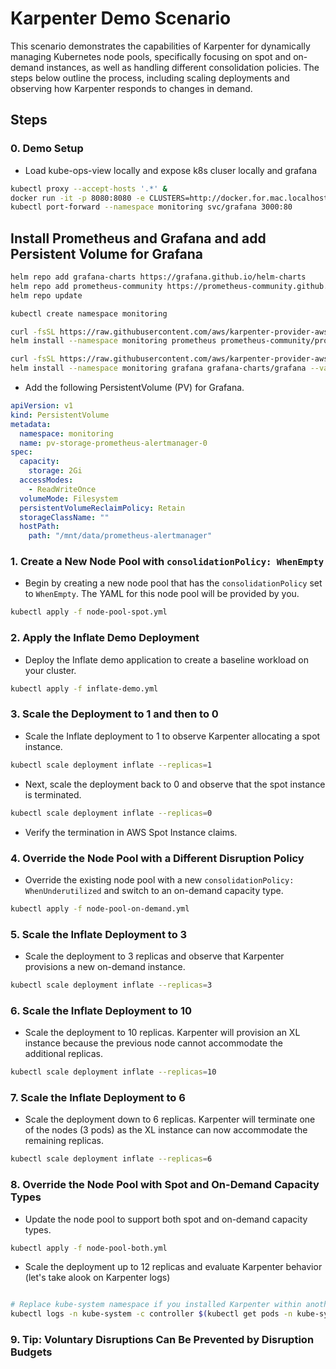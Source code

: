 
# Karpenter Demo Scenario

This scenario demonstrates the capabilities of Karpenter for dynamically managing Kubernetes node pools, specifically focusing on spot and on-demand instances, as well as handling different consolidation policies. The steps below outline the process, including scaling deployments and observing how Karpenter responds to changes in demand.

## Steps

### 0. Demo Setup

- Load kube-ops-view locally and expose k8s cluser locally and grafana

```bash
kubectl proxy --accept-hosts '.*' &
docker run -it -p 8080:8080 -e CLUSTERS=http://docker.for.mac.localhost:8001 hjacobs/kube-ops-view &
kubectl port-forward --namespace monitoring svc/grafana 3000:80
```

## Install Prometheus and Grafana and add Persistent Volume for Grafana

```bash
helm repo add grafana-charts https://grafana.github.io/helm-charts
helm repo add prometheus-community https://prometheus-community.github.io/helm-charts
helm repo update

kubectl create namespace monitoring

curl -fsSL https://raw.githubusercontent.com/aws/karpenter-provider-aws/v"${KARPENTER_VERSION}"/website/content/en/preview/getting-started/getting-started-with-karpenter/prometheus-values.yaml | envsubst | tee prometheus-values.yaml
helm install --namespace monitoring prometheus prometheus-community/prometheus --values prometheus-values.yaml

curl -fsSL https://raw.githubusercontent.com/aws/karpenter-provider-aws/v"${KARPENTER_VERSION}"/website/content/en/preview/getting-started/getting-started-with-karpenter/grafana-values.yaml | tee grafana-values.yaml
helm install --namespace monitoring grafana grafana-charts/grafana --values grafana-values.yaml
```

- Add the following PersistentVolume (PV) for Grafana.

```yaml
apiVersion: v1
kind: PersistentVolume
metadata:
  namespace: monitoring
  name: pv-storage-prometheus-alertmanager-0
spec:
  capacity:
    storage: 2Gi
  accessModes:
    - ReadWriteOnce
  volumeMode: Filesystem
  persistentVolumeReclaimPolicy: Retain
  storageClassName: ""
  hostPath:
    path: "/mnt/data/prometheus-alertmanager"
```


### 1. Create a New Node Pool with `consolidationPolicy: WhenEmpty`

- Begin by creating a new node pool that has the `consolidationPolicy` set to `WhenEmpty`. The YAML for this node pool will be provided by you.

```bash
kubectl apply -f node-pool-spot.yml
```


### 2. Apply the Inflate Demo Deployment

- Deploy the Inflate demo application to create a baseline workload on your cluster.

```bash
kubectl apply -f inflate-demo.yml
```

### 3. Scale the Deployment to 1 and then to 0

- Scale the Inflate deployment to 1 to observe Karpenter allocating a spot instance.
  
```bash
kubectl scale deployment inflate --replicas=1
```

- Next, scale the deployment back to 0 and observe that the spot instance is terminated.

```bash
kubectl scale deployment inflate --replicas=0
```

- Verify the termination in AWS Spot Instance claims.

### 4. Override the Node Pool with a Different Disruption Policy

- Override the existing node pool with a new `consolidationPolicy: WhenUnderutilized` and switch to an on-demand capacity type.

```bash
kubectl apply -f node-pool-on-demand.yml
```

### 5. Scale the Inflate Deployment to 3

- Scale the deployment to 3 replicas and observe that Karpenter provisions a new on-demand instance.

```bash
kubectl scale deployment inflate --replicas=3
```

### 6. Scale the Inflate Deployment to 10

- Scale the deployment to 10 replicas. Karpenter will provision an XL instance because the previous node cannot accommodate the additional replicas.

```bash
kubectl scale deployment inflate --replicas=10
```

### 7. Scale the Inflate Deployment to 6

- Scale the deployment down to 6 replicas. Karpenter will terminate one of the nodes (3 pods) as the XL instance can now accommodate the remaining replicas.

```bash
kubectl scale deployment inflate --replicas=6
```

### 8. Override the Node Pool with Spot and On-Demand Capacity Types

- Update the node pool to support both spot and on-demand capacity types.

```bash
kubectl apply -f node-pool-both.yml
```

- Scale the deployment up to 12 replicas and evaluate Karpenter behavior (let's take alook on Karpenter logs)

```bash

# Replace kube-system namespace if you installed Karpenter within another namespace 
kubectl logs -n kube-system -c controller $(kubectl get pods -n kube-system -o name | grep karpenter | head -n 1) | less

```

### 9. Tip: Voluntary Disruptions Can Be Prevented by Disruption Budgets

